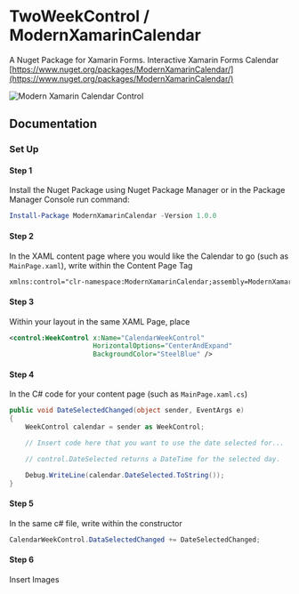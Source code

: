 # TwoWeekControl / ModernXamarinCalendar

A Nuget Package for Xamarin Forms. Interactive Xamarin Forms Calendar
[https://www.nuget.org/packages/ModernXamarinCalendar/](https://www.nuget.org/packages/ModernXamarinCalendar/)

![Modern Xamarin Calendar Control](https://github.com/mattmorgan6/TwoWeekControl/blob/master/Images/ModernControlSnip.JPG)

## Documentation

### Set Up

#### Step 1

Install the Nuget Package using Nuget Package Manager or in the Package Manager
Console run command:

``` powershell
Install-Package ModernXamarinCalendar -Version 1.0.0
```

#### Step 2

In the XAML content page where you would like the Calendar to go (such as
`MainPage.xaml`), write within the Content Page Tag

``` xml
xmlns:control="clr-namespace:ModernXamarinCalendar;assembly=ModernXamarinCalendar"
```

#### Step 3

Within your layout in the same XAML Page, place

``` xml
<control:WeekControl x:Name="CalendarWeekControl"
                     HorizontalOptions="CenterAndExpand"
                     BackgroundColor="SteelBlue" />
```

#### Step 4

In the C# code for your content page (such as `MainPage.xaml.cs`)

``` csharp
public void DateSelectedChanged(object sender, EventArgs e)
{
    WeekControl calendar = sender as WeekControl;

    // Insert code here that you want to use the date selected for...

    // control.DateSelected returns a DateTime for the selected day.

    Debug.WriteLine(calendar.DateSelected.ToString());
}
```

#### Step 5

In the same c# file, write within the constructor

``` csharp
CalendarWeekControl.DataSelectedChanged += DateSelectedChanged;
```
 
#### Step 6

Insert Images